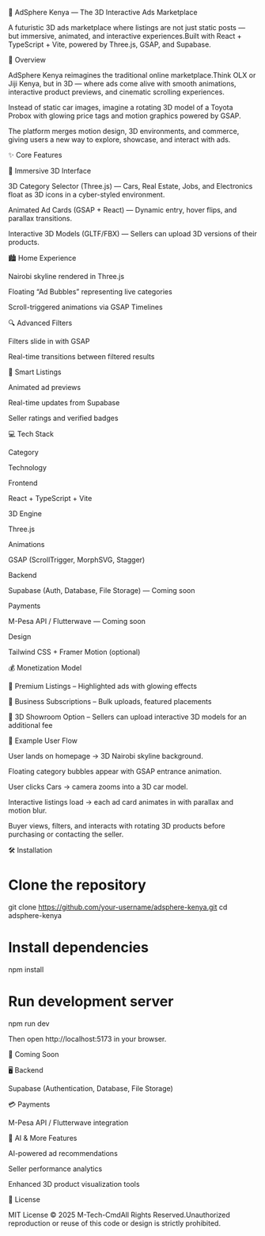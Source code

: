 💠 AdSphere Kenya — The 3D Interactive Ads Marketplace

A futuristic 3D ads marketplace where listings are not just static posts — but immersive, animated, and interactive experiences.Built with React + TypeScript + Vite, powered by Three.js, GSAP, and Supabase.

🧠 Overview

AdSphere Kenya reimagines the traditional online marketplace.Think OLX or Jiji Kenya, but in 3D — where ads come alive with smooth animations, interactive product previews, and cinematic scrolling experiences.

Instead of static car images, imagine a rotating 3D model of a Toyota Probox with glowing price tags and motion graphics powered by GSAP.

The platform merges motion design, 3D environments, and commerce, giving users a new way to explore, showcase, and interact with ads.

✨ Core Features

🚀 Immersive 3D Interface

3D Category Selector (Three.js) — Cars, Real Estate, Jobs, and Electronics float as 3D icons in a cyber-styled environment.

Animated Ad Cards (GSAP + React) — Dynamic entry, hover flips, and parallax transitions.

Interactive 3D Models (GLTF/FBX) — Sellers can upload 3D versions of their products.

🏙️ Home Experience

Nairobi skyline rendered in Three.js

Floating “Ad Bubbles” representing live categories

Scroll-triggered animations via GSAP Timelines

🔍 Advanced Filters

Filters slide in with GSAP

Real-time transitions between filtered results

💬 Smart Listings

Animated ad previews

Real-time updates from Supabase

Seller ratings and verified badges

💻 Tech Stack

Category

Technology

Frontend

React + TypeScript + Vite

3D Engine

Three.js

Animations

GSAP (ScrollTrigger, MorphSVG, Stagger)

Backend

Supabase (Auth, Database, File Storage) — Coming soon

Payments

M-Pesa API / Flutterwave — Coming soon

Design

Tailwind CSS + Framer Motion (optional)

💰 Monetization Model

🔸 Premium Listings – Highlighted ads with glowing effects

🔸 Business Subscriptions – Bulk uploads, featured placements

🔸 3D Showroom Option – Sellers can upload interactive 3D models for an additional fee

🧭 Example User Flow

User lands on homepage → 3D Nairobi skyline background.

Floating category bubbles appear with GSAP entrance animation.

User clicks Cars → camera zooms into a 3D car model.

Interactive listings load → each ad card animates in with parallax and motion blur.

Buyer views, filters, and interacts with rotating 3D products before purchasing or contacting the seller.

🛠️ Installation

# Clone the repository
git clone https://github.com/your-username/adsphere-kenya.git
cd adsphere-kenya

# Install dependencies
npm install

# Run development server
npm run dev

Then open http://localhost:5173 in your browser.

🧩 Coming Soon

🖥️ Backend

Supabase (Authentication, Database, File Storage)

💳 Payments

M-Pesa API / Flutterwave integration

🤖 AI & More Features

AI-powered ad recommendations

Seller performance analytics

Enhanced 3D product visualization tools

📄 License

MIT License © 2025 M-Tech-CmdAll Rights Reserved.Unauthorized reproduction or reuse of this code or design is strictly prohibited.


